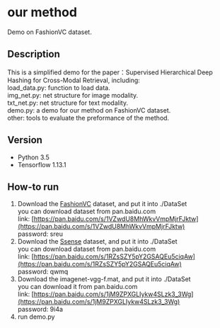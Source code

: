 # our method 
Demo on FashionVC dataset. 

## Description 
This is a simplified demo for the paper：Supervised Hierarchical Deep Hashing for Cross-Modal Retrieval, including:  
load_data.py: function to load data.  
img_net.py: net structure for image modality.  
txt_net.py: net structure for text modality.   
demo.py: a demo for our method on FashionVC dataset.  
other: tools to evaluate the preformance of the method.  

## Version 
* Python  3.5 
* Tensorflow  1.13.1 

## How-to run 
1. Download the [FashionVC](https://dl.acm.org/doi/10.1145/3123266.3123314) dataset, and put it into ./DataSet  
    you can download dataset from pan.baidu.com  
    	link: [https://pan.baidu.com/s/1VZwdU8MhWkvVmpMjrFJktw](https://pan.baidu.com/s/1VZwdU8MhWkvVmpMjrFJktw)  
    	password: sreu   
2. Download the [Ssense](https://dl.acm.org/doi/10.1145/3331184.3331229) dataset, and put it into ./DataSet  
    you can download dataset from pan.baidu.com  
    	link: [https://pan.baidu.com/s/1RZsSZY5pY2GSAQEu5ciqAw](https://pan.baidu.com/s/1RZsSZY5pY2GSAQEu5ciqAw)  
    	password: qwmq
3. Download the imagenet-vgg-f.mat, and put it into ./DataSet  
    you can download it from pan.baidu.com  
    	link: [https://pan.baidu.com/s/1jM9ZPXGLIykw4SLzk3_3Wg](https://pan.baidu.com/s/1jM9ZPXGLIykw4SLzk3_3Wg)  
     	password: 9i4a
4. run demo.py
